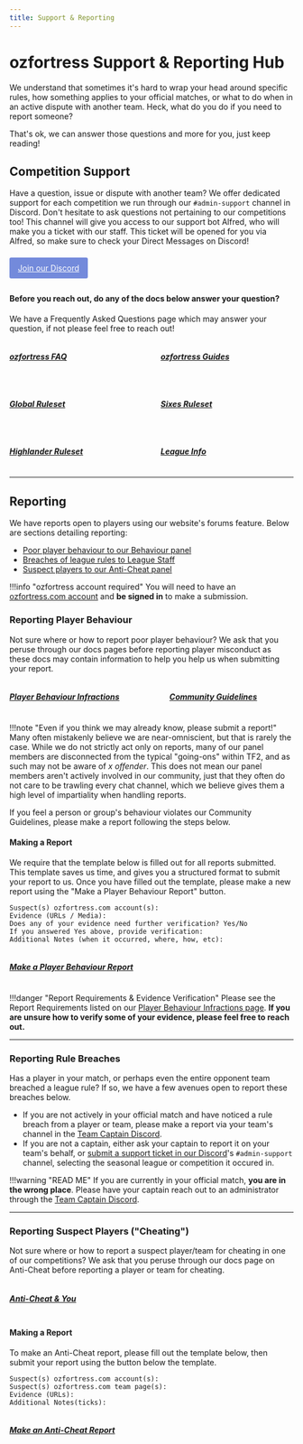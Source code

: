 ```yaml
---
title: Support & Reporting
---
```


<link rel="stylesheet" href="/stylesheets/extra.css" />

<style>
@media only screen and (max-width: 1219px) {
  .grid-container {
    display: grid;
    grid-template-columns: auto auto;
    column-gap: 24px;
    row-gap: 24px;
  }
}

@media only screen and (min-width: 1220px) {
  .grid-container {
    display: grid;
    column-gap: 24px;
    row-gap: 24px;
    grid-template-columns: auto auto;
    background: none;
  }
}

h3 {
  text-transform: none;
  color: var(--md-default-fg-color--light);
}

h2 {
  text-transform: none;
  color: var(--md-default-fg-color--light);
}

.discord-btn {
  background-color: #738adb;
  border-radius: 3px;
  padding: 10px 15px 10px 15px;
  text-align: center;
  transition: ease 0.5s;
  display: inline;
  position: relative;
}

a.discord-btn {
  text-transform: none;
    color: #ffffff;
}

a.discord-btn:hover {
  color: #ffffff;
}
</style>

# ozfortress Support & Reporting Hub
We understand that sometimes it's hard to wrap your head around specific rules, how something applies to your official matches, or what to do when in an active dispute with another team. Heck, what do you do if you need to report someone?

That's ok, we can answer those questions and more for you, just keep reading!

## Competition Support
Have a question, issue or dispute with another team? We offer dedicated support for each competition we run through our `#admin-support` channel in Discord. Don't hesitate to ask questions not pertaining to our competitions too! This channel will give you access to our support bot Alfred, who will make you a ticket with our staff. This ticket will be opened for you via Alfred, so make sure to check your Direct Messages on Discord!

<br>
<a class="discord-btn" href="https://discord.gg/7E6kC2H">Join our Discord</a>
<br><br>

#### Before you reach out, do any of the docs below answer your question?
We have a Frequently Asked Questions page which may answer your question, if not please feel free to reach out!

<div class="grid-container">
  <a href="/faq/landing">
    <div class="grid-item">
      <h5>ozfortress FAQ</h5>
    </div>
  </a>
  <a href="/guides/landing">
    <div class="grid-item">
      <h5>ozfortress Guides</h5>
    </div>
  </a>
  <a href="/rules/global">
    <div class="grid-item">
      <h5>Global Ruleset</h5>
    </div>
  </a>
  <a href="/rules/sixes">
    <div class="grid-item">
      <h5>Sixes Ruleset</h5>
    </div>
  </a>
  <a href="/rules/highlander">
    <div class="grid-item">
      <h5>Highlander Ruleset</h5>
    </div>
  </a>
  <a href="/info/landing">
    <div class="grid-item">
      <h5>League Info</h5>
    </div>
  </a>
</div>

---

## Reporting
We have reports open to players using our website's forums feature. Below are sections detailing reporting:

- [Poor player behaviour to our Behaviour panel](/support/landing/#reporting-player-behaviour)
- [Breaches of league rules to League Staff](/support/landing/#reporting-rule-breaches)
- [Suspect players to our Anti-Cheat panel](/support/landing/#reporting-suspect-players-cheating)

!!!info "ozfortress account required"
    You will need to have an [ozfortress.com account](https://ozfortress.com) and **be signed in** to make a submission.

### Reporting Player Behaviour
Not sure where or how to report poor player behaviour? We ask that you peruse through our docs pages before reporting player misconduct as these docs may contain information to help you help us when submitting your report.

<div class="grid-container">
  <a href="/rules/infractions">
    <div class="grid-item">
      <h5>Player Behaviour Infractions</h5>
    </div>
  </a>
  <a href="/rules/community_guidelines">
    <div class="grid-item">
      <h5>Community Guidelines</h5>
    </div>
  </a>
</div>

!!!note "Even if you think we may already know, please submit a report!"
    Many often mistakenly believe we are near-omniscient, but that is rarely the case. While we do not strictly act only on reports, many of our panel members are disconnected from the typical "going-ons" within TF2, and as such may not be aware of *x offender*. This does not mean our panel members aren't actively involved in our community, just that they often do not care to be trawling every chat channel, which we believe gives them a high level of impartiality when handling reports.

If you feel a person or group's behaviour violates our Community Guidelines, please make a report following the steps below. 

#### Making a Report
We require that the template below is filled out for all reports submitted. This template saves us time, and gives you a structured format to submit your report to us. Once you have filled out the template, please make a new report using the "Make a Player Behaviour Report" button.

```
Suspect(s) ozfortress.com account(s): 
Evidence (URLs / Media): 
Does any of your evidence need further verification? Yes/No
If you answered Yes above, provide verification:
Additional Notes (when it occurred, where, how, etc): 
```

<div class="grid-container">
  <a href="https://ozfortress.com/forums/threads/new?topic=28">
  <div class="grid-item">
    <h5>Make a Player Behaviour Report</h5>
  </div>
  </a>
</div>

!!!danger "Report Requirements & Evidence Verification"
    Please see the Report Requirements listed on our [Player Behaviour Infractions page](/rules/infractions/#report-requirements-evidence-verification). **If you are unsure how to verify some of your evidence, please feel free to reach out.**

---

### Reporting Rule Breaches
Has a player in your match, or perhaps even the entire opponent team breached a league rule? If so, we have a few avenues open to report these breaches below.

- If you are not actively in your official match and have noticed a rule breach from a player or team, please make a report via your team's channel in the [Team Captain Discord](/rules/global/#72-team-captain-discord).
- If you are not a captain, either ask your captain to report it on your team's behalf, or [submit a support ticket in our Discord](https://discord.gg/7E6kC2H)'s `#admin-support` channel, selecting the seasonal league or competition it occured in.

!!!warning "READ ME"
    If you are currently in your official match, **you are in the wrong place**. Please have your captain reach out to an administrator through the [Team Captain Discord](/rules/global/#72-team-captain-discord).

---

### Reporting Suspect Players ("Cheating")
Not sure where or how to report a suspect player/team for cheating in one of our competitions? We ask that you peruse through our docs page on Anti-Cheat before reporting a player or team for cheating.

<div class="grid-container">
  <a href="/info/anticheat_and_you">
  <div class="grid-item">
    <h5>Anti-Cheat & You</h5>
  </div>
  </a>
</div>

#### Making a Report
To make an Anti-Cheat report, please fill out the template below, then submit your report using the button below the template.

```
Suspect(s) ozfortress.com account(s):
Suspect(s) ozfortress.com team page(s):
Evidence (URLs):
Additional Notes(ticks):
```

<div class="grid-container">
  <a href="https://ozfortress.com/forums/threads/new?topic=17">
  <div class="grid-item">
    <h5>Make an Anti-Cheat Report</h5>
  </div>
  </a>
</div>